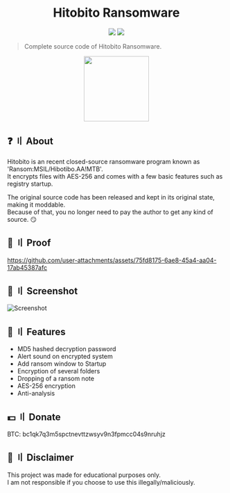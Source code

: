<h1 align="center">Hitobito Ransomware</h1>
<p align="center">
  <img src="https://img.shields.io/badge/Version-v1.0-blue" >
  <img src="https://img.shields.io/badge/Language-VB.Net-blueviolet" >
  </a>
</p>

> Complete source code of Hitobito Ransomware.

<p align="center"> 
  <kbd>
<img src="https://github.com/user-attachments/assets/3e186e3c-94ba-4272-988e-76af919a44c3" width="150"></img>
  </kbd>
</p>

## ❓ 〢 About
Hitobito is an recent closed-source ransomware program known as 'Ransom:MSIL/Hibotibo.AA!MTB'.  
It encrypts files with AES-256 and comes with a few basic features such as registry startup.  
  
The original source code has been released and kept in its original state, making it moddable.  
Because of that, you no longer need to pay the author to get any kind of source. 😏  

## 🎥 〢 Proof
https://github.com/user-attachments/assets/75fd8175-6ae8-45a4-aa04-17ab45387afc

## 📸 〢 Screenshot
![Screenshot](https://github.com/user-attachments/assets/26a91c1a-69c2-4e9f-8594-8f44999107c7)

## 🔰 〢 Features
- MD5 hashed decryption password
- Alert sound on encrypted system
- Add ransom window to Startup
- Encryption of several folders
- Dropping of a ransom note
- AES-256 encryption
- Anti-analysis

## 💵 〢 Donate
BTC: bc1qk7q3m5spctnevttzwsyv9n3fpmcc04s9nruhjz

## 💬 〢 Disclaimer
This project was made for educational purposes only.  
I am not responsible if you choose to use this illegally/maliciously.  
